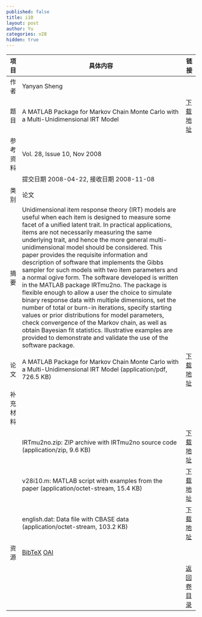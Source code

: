 ```yaml
---
published: false
title: i10
layout: post
author: Yu
categories: v28
hidden: true
---
```


| 项目 | 具体内容 | 链接 |
|---:|---|---|
| 作者 | Yanyan Sheng| |
| 题目 |A MATLAB Package for Markov Chain Monte Carlo with a Multi-Unidimensional IRT Model | [下载地址](http://www.jstatsoft.org/v28/i10/paper) |
| 参考资料 |Vol. 28, Issue 10, Nov 2008 | |
| | 提交日期 2008-04-22, 接收日期 2008-11-08| | 
| 类别 | 论文| |
| 摘要 | Unidimensional item response theory (IRT) models are useful when each item is designed to measure some facet of a unified  latent trait. In practical applications, items are not necessarily measuring the same underlying trait, and hence the more general multi-unidimensional model should be considered. This paper provides the requisite information and description of software that implements the Gibbs sampler for such models with two item parameters and a normal ogive form. The software developed is written in the MATLAB package IRTmu2no. The package is flexible enough to allow a user the choice to simulate binary response data with multiple dimensions, set the number of total or burn-in iterations, specify starting values or prior distributions for model parameters, check convergence of the Markov chain, as well as obtain Bayesian fit statistics. Illustrative examples are provided to demonstrate and validate the use of the software package.| |
| 论文 | A MATLAB Package for Markov Chain Monte Carlo with a Multi-Unidimensional IRT Model  (application/pdf, 726.5 KB)| [下载地址](http://www.jstatsoft.org/v28/i10/paper) |
| 补充材料 | | |
| |IRTmu2no.zip: ZIP archive with IRTmu2no source code  (application/zip, 9.6 KB)|  [下载地址](http://www.jstatsoft.org/v28/i10/supp/1) |
| |v28i10.m: MATLAB script with examples from the paper  (application/octet-stream, 15.4 KB)|  [下载地址](http://www.jstatsoft.org/v28/i10/supp/2) |
| |english.dat:  Data file with CBASE data  (application/octet-stream, 103.2 KB)|  [下载地址](http://www.jstatsoft.org/v28/i10/supp/3) |
| 资源 | [BibTeX](http://www.jstatsoft.org/v28/i10/bibtex) [OAI](http://www.jstatsoft.org/oai?verb=GetRecord&identifier=oai.jstatsoft/v28/i10&prefix=oai_dc)| |
| |  | [返回卷目录]({{site.baseurl}}/volume/v28.html) |